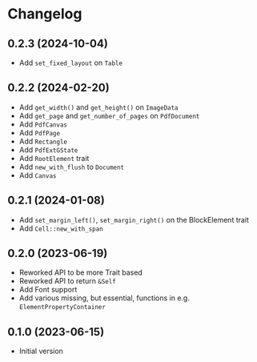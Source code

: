 # Changelog

## 0.2.3 (2024-10-04)
- Add `set_fixed_layout` on `Table`

## 0.2.2 (2024-02-20)
- Add `get_width()` and `get_height()` on `ImageData`
- Add `get_page` and `get_number_of_pages` on `PdfDocument`
- Add `PdfCanvas`
- Add `PdfPage`
- Add `Rectangle`
- Add `PdfExtGState`
- Add `RootElement` trait
- Add `new_with_flush` to `Document`
- Add `Canvas`

## 0.2.1 (2024-01-08)
- Add `set_margin_left()`, `set_margin_right()` on the BlockElement trait
- Add `Cell::new_with_span`

## 0.2.0 (2023-06-19)
- Reworked API to be more Trait based
- Reworked API to return `&Self`
- Add Font support
- Add various missing, but essential, functions in e.g. `ElementPropertyContainer`

## 0.1.0 (2023-06-15)
- Initial version
